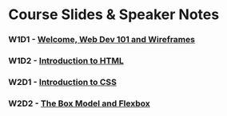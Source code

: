 
# Course Slides & Speaker Notes

### W1D1 - [Welcome, Web Dev 101 and Wireframes](https://drive.google.com/open?id=10KnyfOdnx8gcj8bwyAykgb2pQoq7NpLGFNc6wMoOmNE)
### W1D2 - [Introduction to HTML](https://drive.google.com/open?id=17YohCGVMjQ5AVWwgu3ehwKThYYqofww3GPiObWgS-qA)
### W2D1 - [Introduction to CSS](https://docs.google.com/presentation/d/1ckYMARlF4oxpGkOaFu9XZah9JqcyTPTFOe4FgAQ8BEo/edit?usp=sharing)
### W2D2 - [The Box Model and Flexbox](https://docs.google.com/presentation/d/1aQU5ZdM9WTDZ8jE71n_MH_iUyJMyOUFF1G3Sfa6Xz_M/edit?usp=sharing)